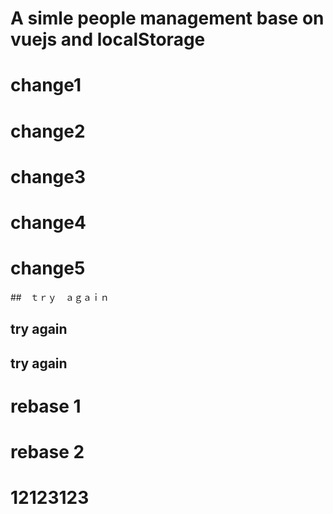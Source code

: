 # A simle people management base on vuejs and localStorage

# change1

# change2

# change3

# change4
# change5

##　ｔｒｙ　ａｇａｉｎ

## try again

## try again

# rebase 1
# rebase 2

# 12123123
